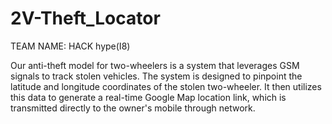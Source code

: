 # 2V-Theft_Locator
TEAM NAME: HACK hype(I8)


Our anti-theft model for two-wheelers is a system that leverages GSM signals to track stolen vehicles. The system is designed to pinpoint the latitude and longitude coordinates of the stolen two-wheeler. It then utilizes this data to generate a real-time Google Map location link, which is transmitted directly to the owner's mobile through network.
